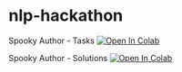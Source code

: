 # nlp-hackathon

Spooky Author - Tasks
[![Open In Colab](https://colab.research.google.com/assets/colab-badge.svg)](https://colab.research.google.com/github/kajsanorin/nlp-hackathon/blob/master/spooky_author_tasks.ipynb)


Spooky Author - Solutions
[![Open In Colab](https://colab.research.google.com/assets/colab-badge.svg)](https://colab.research.google.com/github/kajsanorin/nlp-hackathon/blob/master/spooky_author.ipynb)
